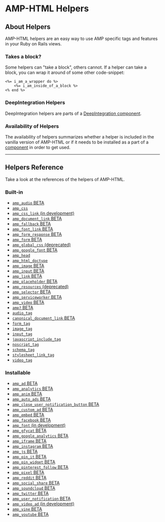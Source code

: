 
# AMP-HTML Helpers


## About Helpers

AMP-HTML helpers are an easy way to use AMP specific tags and features in your Ruby on Rails views.

### Takes a block?

Some helpers can "take a block", others cannot. If a helper can take a block, you can wrap it around of some other code-snippet:

    <%= i_am_a_wrapper do %>
        <%= i_am_inside_of_a_block %>
    <% end %>

### DeepIntegration Helpers

DeepIntegration helpers are parts of a [DeepIntegration component](https://github.com/jonhue/amphtml/tree/master/lib/amphtml/components/docs#deepintegration-components).

### Availability of Helpers

The availability of helpers summarizes whether a helper is included in the vanilla version of AMP-HTML or if it needs to be installed as a part of a [component](https://github.com/jonhue/amphtml/tree/master/lib/amphtml/components/docs) in order to get used.

---

## Helpers Reference

Take a look at the references of the helpers of AMP-HTML.

### Built-in

* [`amp_audio` BETA](https://github.com/jonhue/amphtml/blob/master/lib/amphtml/helpers/docs/amp_audio.md)
* [`amp_css`](https://github.com/jonhue/amphtml/blob/master/lib/amphtml/helpers/docs/amp_css.md)
* [`amp_css_link` (in development)](https://github.com/jonhue/amphtml/blob/master/lib/amphtml/helpers/docs/amp_css_link.md)
* [`amp_document_link` BETA](https://github.com/jonhue/amphtml/blob/master/lib/amphtml/helpers/docs/amp_document_link.md)
* [`amp_fallback` BETA](https://github.com/jonhue/amphtml/blob/master/lib/amphtml/helpers/docs/amp_fallback.md)
* [`amp_font_link` BETA](https://github.com/jonhue/amphtml/blob/master/lib/amphtml/helpers/docs/amp_font_link.md)
* [`amp_form_response` BETA](https://github.com/jonhue/amphtml/blob/master/lib/amphtml/helpers/docs/amp_form_response.md)
* [`amp_form` BETA](https://github.com/jonhue/amphtml/blob/master/lib/amphtml/helpers/docs/amp_form.md)
* [`amp_global_css` (deprecated)](https://github.com/jonhue/amphtml/blob/master/lib/amphtml/helpers/docs/amp_global_css.md)
* [`amp_google_font` BETA](https://github.com/jonhue/amphtml/blob/master/lib/amphtml/helpers/docs/amp_google_font.md)
* [`amp_head`](https://github.com/jonhue/amphtml/blob/master/lib/amphtml/helpers/docs/amp_head.md)
* [`amp_html_doctype`](https://github.com/jonhue/amphtml/blob/master/lib/amphtml/helpers/docs/amp_html_doctype.md)
* [`amp_image` BETA](https://github.com/jonhue/amphtml/blob/master/lib/amphtml/helpers/docs/amp_image.md)
* [`amp_input` BETA](https://github.com/jonhue/amphtml/blob/master/lib/amphtml/helpers/docs/amp_input.md)
* [`amp_link` BETA](https://github.com/jonhue/amphtml/blob/master/lib/amphtml/helpers/docs/amp_link.md)
* [`amp_placeholder` BETA](https://github.com/jonhue/amphtml/blob/master/lib/amphtml/helpers/docs/amp_placeholder.md)
* [`amp_resources` (deprecated)](https://github.com/jonhue/amphtml/blob/master/lib/amphtml/helpers/docs/amp_resources.md)
* [`amp_selector` BETA](https://github.com/jonhue/amphtml/blob/master/lib/amphtml/helpers/docs/amp_selector.md)
* [`amp_serviceworker` BETA](https://github.com/jonhue/amphtml/blob/master/lib/amphtml/helpers/docs/amp_serviceworker.md)
* [`amp_video` BETA](https://github.com/jonhue/amphtml/blob/master/lib/amphtml/helpers/docs/amp_video.md)
* [`amp?` BETA](https://github.com/jonhue/amphtml/blob/master/lib/amphtml/helpers/docs/amp.md)
* [`audio_tag`](https://github.com/jonhue/amphtml/blob/master/lib/amphtml/helpers/docs/audio_tag.md)
* [`canonical_document_link` BETA](https://github.com/jonhue/amphtml/blob/master/lib/amphtml/helpers/docs/canonical_document_link.md)
* [`form_tag`](https://github.com/jonhue/amphtml/blob/master/lib/amphtml/helpers/docs/form_tag.md)
* [`image_tag`](https://github.com/jonhue/amphtml/blob/master/lib/amphtml/helpers/docs/image_tag.md)
* [`input_tag`](https://github.com/jonhue/amphtml/blob/master/lib/amphtml/helpers/docs/input_tag.md)
* [`javascript_include_tag`](https://github.com/jonhue/amphtml/blob/master/lib/amphtml/helpers/docs/javascript_include_tag.md)
* [`noscript_tag`](https://github.com/jonhue/amphtml/blob/master/lib/amphtml/helpers/docs/noscript_tag.md)
* [`schema_tag`](https://github.com/jonhue/amphtml/blob/master/lib/amphtml/helpers/docs/schema_tag.md)
* [`stylesheet_link_tag`](https://github.com/jonhue/amphtml/blob/master/lib/amphtml/helpers/docs/stylesheet_link_tag.md)
* [`video_tag`](https://github.com/jonhue/amphtml/blob/master/lib/amphtml/helpers/docs/video_tag.md)

### Installable

* [`amp_ad` BETA](https://github.com/jonhue/amphtml/blob/master/lib/amphtml/helpers/docs/amp_ad.md)
* [`amp_analytics` BETA](https://github.com/jonhue/amphtml/blob/master/lib/amphtml/helpers/docs/amp_analytics.md)
* [`amp_anim` BETA](https://github.com/jonhue/amphtml/blob/master/lib/amphtml/helpers/docs/amp_anim.md)
* [`amp_auto_ads` BETA](https://github.com/jonhue/amphtml/blob/master/lib/amphtml/helpers/docs/amp_auto_ads.md)
* [`amp_close_user_notification_button` BETA](https://github.com/jonhue/amphtml/blob/master/lib/amphtml/helpers/docs/amp_close_user_notification_button.md)
* [`amp_custom_ad` BETA](https://github.com/jonhue/amphtml/blob/master/lib/amphtml/helpers/docs/amp_custom_ad.md)
* [`amp_embed` BETA](https://github.com/jonhue/amphtml/blob/master/lib/amphtml/helpers/docs/amp_embed.md)
* [`amp_facebook` BETA](https://github.com/jonhue/amphtml/blob/master/lib/amphtml/helpers/docs/amp_facebook.md)
* [`amp_font` (in development)](https://github.com/jonhue/amphtml/blob/master/lib/amphtml/helpers/docs/amp_font.md)
* [`amp_gfycat` BETA](https://github.com/jonhue/amphtml/blob/master/lib/amphtml/helpers/docs/amp_gfycat.md)
* [`amp_google_analytics` BETA](https://github.com/jonhue/amphtml/blob/master/lib/amphtml/helpers/docs/amp_google_analytics.md)
* [`amp_iframe` BETA](https://github.com/jonhue/amphtml/blob/master/lib/amphtml/helpers/docs/amp_iframe.md)
* [`amp_instagram` BETA](https://github.com/jonhue/amphtml/blob/master/lib/amphtml/helpers/docs/amp_instagram.md)
* [`amp_js` BETA](https://github.com/jonhue/amphtml/blob/master/lib/amphtml/helpers/docs/amp_js.md)
* [`amp_pin_it` BETA](https://github.com/jonhue/amphtml/blob/master/lib/amphtml/helpers/docs/amp_pin_it.md)
* [`amp_pin_widget` BETA](https://github.com/jonhue/amphtml/blob/master/lib/amphtml/helpers/docs/amp_pin_widget.md)
* [`amp_pinterest_follow` BETA](https://github.com/jonhue/amphtml/blob/master/lib/amphtml/helpers/docs/amp_pinterest_follow.md)
* [`amp_pixel` BETA](https://github.com/jonhue/amphtml/blob/master/lib/amphtml/helpers/docs/amp_pixel.md)
* [`amp_reddit` BETA](https://github.com/jonhue/amphtml/blob/master/lib/amphtml/helpers/docs/amp_reddit.md)
* [`amp_social_share` BETA](https://github.com/jonhue/amphtml/blob/master/lib/amphtml/helpers/docs/amp_social_share.md)
* [`amp_soundcloud` BETA](https://github.com/jonhue/amphtml/blob/master/lib/amphtml/helpers/docs/amp_soundcloud.md)
* [`amp_twitter` BETA](https://github.com/jonhue/amphtml/blob/master/lib/amphtml/helpers/docs/amp_twitter.md)
* [`amp_user_notification` BETA](https://github.com/jonhue/amphtml/blob/master/lib/amphtml/helpers/docs/amp_user_notification.md)
* [`amp_video_ad` (in development)](https://github.com/jonhue/amphtml/blob/master/lib/amphtml/helpers/docs/amp_video_ad.md)
* [`amp_vine` BETA](https://github.com/jonhue/amphtml/blob/master/lib/amphtml/helpers/docs/amp_vine.md)
* [`amp_youtube` BETA](https://github.com/jonhue/amphtml/blob/master/lib/amphtml/helpers/docs/amp_youtube.md)

